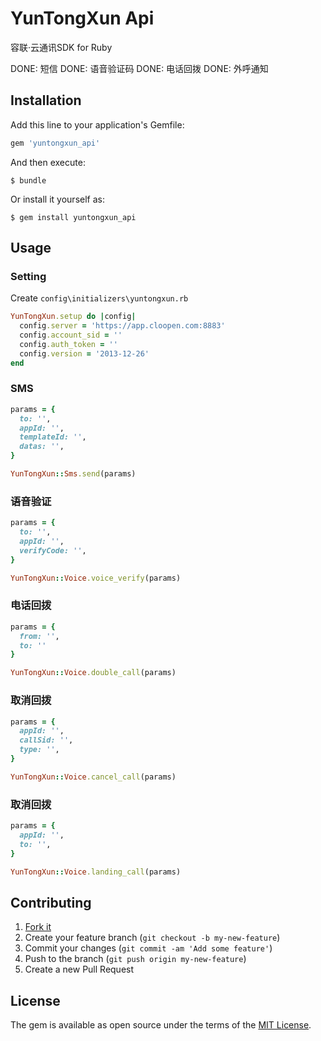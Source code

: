 # YunTongXun Api

容联·云通讯SDK for Ruby

DONE: 短信
DONE: 语音验证码
DONE: 电话回拨
DONE: 外呼通知

## Installation

Add this line to your application's Gemfile:

```ruby
gem 'yuntongxun_api'
```

And then execute:

    $ bundle

Or install it yourself as:

    $ gem install yuntongxun_api

## Usage

### Setting

Create `config\initializers\yuntongxun.rb`

```ruby
YunTongXun.setup do |config|
  config.server = 'https://app.cloopen.com:8883'
  config.account_sid = ''
  config.auth_token = ''
  config.version = '2013-12-26'
end
```

### SMS

```ruby
params = {
  to: '',
  appId: '',
  templateId: '',
  datas: '',
}

YunTongXun::Sms.send(params)
```

### 语音验证

```ruby
params = {
  to: '',
  appId: '',
  verifyCode: '',
}

YunTongXun::Voice.voice_verify(params)
```

### 电话回拨

```ruby
params = {
  from: '',
  to: ''
}

YunTongXun::Voice.double_call(params)
```

### 取消回拨

```ruby
params = {
  appId: '',
  callSid: '',
  type: '',
}

YunTongXun::Voice.cancel_call(params)
```

### 取消回拨

```ruby
params = {
  appId: '',
  to: '',
}

YunTongXun::Voice.landing_call(params)
```


## Contributing

1. [Fork it](https://github.com/skji/yuntongxun_api/fork)
2. Create your feature branch (`git checkout -b my-new-feature`)
3. Commit your changes (`git commit -am 'Add some feature'`)
4. Push to the branch (`git push origin my-new-feature`)
5. Create a new Pull Request

## License

The gem is available as open source under the terms of the [MIT License](http://opensource.org/licenses/MIT).

